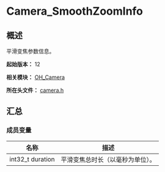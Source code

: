 # Camera_SmoothZoomInfo
<!--Kit: Camera Kit-->
<!--Subsystem: Multimedia-->
<!--Owner: @qano-->
<!--SE: @leo_ysl-->
<!--TSE: @xchaosioda-->

## 概述

平滑变焦参数信息。

**起始版本：** 12

**相关模块：** [OH_Camera](capi-oh-camera.md)

**所在头文件：** [camera.h](capi-camera-h.md)

## 汇总

### 成员变量

| 名称 | 描述 |
| -- | -- |
| int32_t duration | 平滑变焦总时长（以毫秒为单位）。 |


